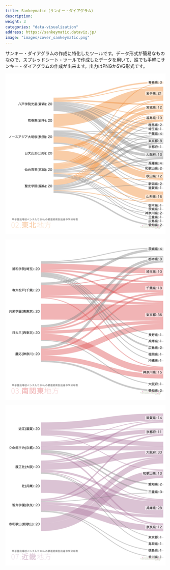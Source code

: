 ```yaml
---
title: Sankeymatic（サンキー・ダイアグラム）
description: 
weight: 3
categories: "data-visualization"
address: https://sankeymatic.dataviz.jp/
image: "images/cover_sankeymatic.png"
---
```


サンキー・ダイアグラムの作成に特化したツールです。データ形式が簡易なものなので、スプレッドシート・ツールで作成したデータを用いて、誰でも手軽にサンキー・ダイアグラムの作成が出来ます。出力はPNGかSVG形式です。

![](images/screen_01.png)

![](images/screen_02.png)

![](images/screen_03.png)